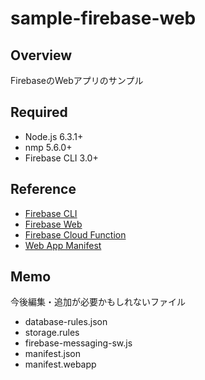 # sample-firebase-web

## Overview
FirebaseのWebアプリのサンプル

## Required

- Node.js 6.3.1+
- nmp 5.6.0+
- Firebase CLI 3.0+

## Reference

- [Firebase CLI][1]
- [Firebase Web][2]
- [Firebase Cloud Function][3]
- [Web App Manifest][4]

## Memo

今後編集・追加が必要かもしれないファイル

- database-rules.json
- storage.rules
- firebase-messaging-sw.js
- manifest.json
- manifest.webapp


[1]:https://firebase.google.com/docs/cli/?hl=ja
[2]:https://codelabs.developers.google.com/codelabs/firebase-web/index.html?#0
[3]:https://codelabs.developers.google.com/codelabs/firebase-cloud-functions/index.html?#0
[4]:https://developers.google.com/web/fundamentals/web-app-manifest/?hl=ja